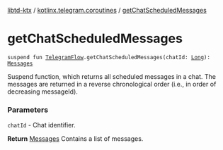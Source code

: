 [libtd-ktx](../index.md) / [kotlinx.telegram.coroutines](index.md) / [getChatScheduledMessages](./get-chat-scheduled-messages.md)

# getChatScheduledMessages

`suspend fun `[`TelegramFlow`](../kotlinx.telegram.core/-telegram-flow/index.md)`.getChatScheduledMessages(chatId: `[`Long`](https://kotlinlang.org/api/latest/jvm/stdlib/kotlin/-long/index.html)`): `[`Messages`](https://tdlibx.github.io/td/docs/org/drinkless/td/libcore/telegram/TdApi/Messages.html)

Suspend function, which returns all scheduled messages in a chat. The messages are returned in a
reverse chronological order (i.e., in order of decreasing messageId).

### Parameters

`chatId` - Chat identifier.

**Return**
[Messages](https://tdlibx.github.io/td/docs/org/drinkless/td/libcore/telegram/TdApi/Messages.html) Contains a list of messages.

